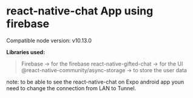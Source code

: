 # react-native-chat App using firebase

Compatible node version:  v10.13.0

**Libraries used:**
> Firebase -> for the firebase
> react-native-gifted-chat -> for the UI
> @react-native-community/async-storage -> to store the user data

note: to be able to see the react-native-chat on Expo android app youn need to change the connection from LAN to Tunnel.


